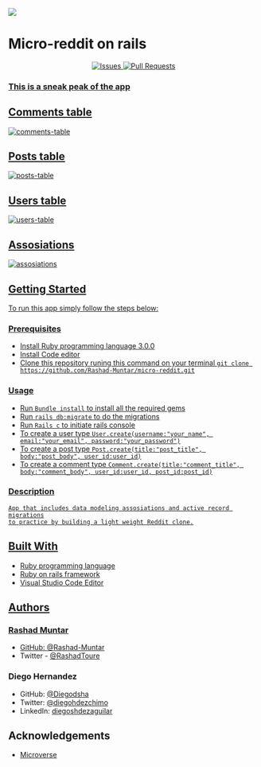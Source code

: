 ![](https://img.shields.io/badge/Microverse-blueviolet)

# Micro-reddit on rails

<p align="center">
    <a href="https://github.com/Diegodsha/Blog-app/issues">
    <img src="https://img.shields.io/github/issues-raw/Diegodsha/Blog-app?style=for-the-badge"
         alt="Issues">
     <a href="https://github.com/Diegodsha/Blog-app/pulls">
    <img src="https://img.shields.io/github/issues-pr/Diegodsha/Blog-app?style=for-the-badge"
         alt="Pull Requests">
</p>

### This is a sneak peak of the app

## Comments table

![comments-table](https://user-images.githubusercontent.com/70416006/112370538-25670b00-8ca3-11eb-8880-8c55752db441.png)

## Posts table

![posts-table](https://user-images.githubusercontent.com/70416006/112370535-24ce7480-8ca3-11eb-9ccc-66d5af2dda85.png)

## Users table

![users-table](https://user-images.githubusercontent.com/70416006/112370534-2435de00-8ca3-11eb-903c-fe7e305f8dd4.png)

## Assosiations

![assosiations](https://user-images.githubusercontent.com/70416006/112370529-239d4780-8ca3-11eb-8a41-c740d9b01ff2.png)

## Getting Started

To run this app simply follow the steps below:

### Prerequisites

- Install Ruby programming language 3.0.0
- Install Code editor
- Clone this repository runing this command on your terminal `git clone https://github.com/Rashad-Muntar/micro-reddit.git`

### Usage

- Run `Bundle install` to install all the required gems
- Run `rails db:migrate` to do the migrations
- Run `Rails c` to initiate rails console
- To create a user type `User.create(username:"your_name", email:"your_email", password:"your_password")`
- To create a post type `Post.create(title:"post_title", body:"post_body", user_id:user_id)`
- To create a comment type `Comment.create(title:"comment_title", body:"comment_body", user_id:user_id, post_id:post_id)`

### Description

    App that includes data modeling assosiations and active record migrations
    to practice by building a light weight Reddit clone.

## Built With

- Ruby programming language
- Ruby on rails framework
- Visual Studio Code Editor

## Authors

### Rashad Muntar

- GitHub: [@Rashad-Muntar](https://github.com/Rashad-Muntar)
- Twitter - [@RashadToure](https://twitter.com/RashadToure)

### Diego Hernandez

- GitHub: [@Diegodsha](https://github.com/Diegodsha)
- Twitter: [@diegohdezchimo](https://twitter.com/diegohdezchimo)
- LinkedIn: [diegoshdezaguilar](https://www.linkedin.com/in/diegoshdezaguilar/)

## Acknowledgements

- [Microverse](https://www.microverse.org)
